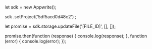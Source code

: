 let sdk = new Appwrite();

sdk
    .setProject('5df5acd0d48c2')
;

let promise = sdk.storage.updateFile('[FILE_ID]', [], []);

promise.then(function (response) {
    console.log(response);
}, function (error) {
    console.log(error);
});